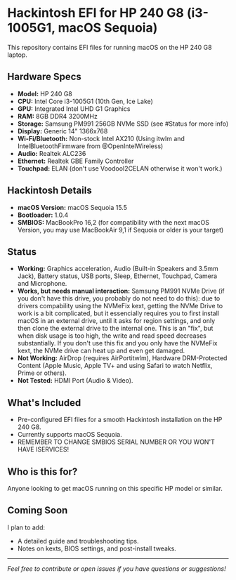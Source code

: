 # Hackintosh EFI for HP 240 G8 (i3-1005G1, macOS Sequoia)

This repository contains EFI files for running macOS on the HP 240 G8 laptop.

## Hardware Specs

- **Model:** HP 240 G8
- **CPU:** Intel Core i3-1005G1 (10th Gen, Ice Lake)
- **GPU:** Integrated Intel UHD G1 Graphics
- **RAM:** 8GB DDR4 3200MHz
- **Storage:** Samsung PM991 256GB NVMe SSD (see #Status for more info)
- **Display:** Generic 14" 1366x768
- **Wi-Fi/Bluetooth:** Non-stock Intel AX210 (Using itwlm and IntelBluetoothFirmware from @OpenIntelWireless)
- **Audio:** Realtek ALC236
- **Ethernet:** Realtek GBE Family Controller
- **Touchpad:** ELAN (don't use VoodooI2CELAN otherwise it won't work.)

## Hackintosh Details

- **macOS Version:** macOS Sequoia 15.5
- **Bootloader:** 1.0.4
- **SMBIOS:** MacBookPro 16,2 (for compatibility with the next macOS Version, you may use MacBookAir 9,1 if Sequoia or older is your target)

## Status

- **Working:** Graphics acceleration, Audio (Built-in Speakers and 3.5mm Jack), Battery status, USB ports, Sleep, Ethernet, Touchpad, Camera and Microphone.
- **Works, but needs manual interaction:** Samsung PM991 NVMe Drive (if you don't have this drive, you probably do not need to do this): due to drivers compability using the NVMeFix kext, getting the NVMe Drive to work is a bit complicated, but it essencially requires you to first install macOS in an external drive, until it asks for region settings, and only then clone the external drive to the internal one. This is an "fix", but when disk usage is too high, the write and read speed decreases substantially. If you don't use this fix and you only have the NVMeFix kext, the NVMe drive can heat up and even get damaged.
- **Not Working:** AirDrop (requires AirPortitwlm), Hardware DRM-Protected Content (Apple Music, Apple TV+ and using Safari to watch Netflix, Prime or others).
- **Not Tested:** HDMI Port (Audio & Video).

## What's Included

- Pre-configured EFI files for a smooth Hackintosh installation on the HP 240 G8.
- Currently supports macOS Sequoia.
- REMEMBER TO CHANGE SMBIOS SERIAL NUMBER OR YOU WON'T HAVE ISERVICES!

## Who is this for?

Anyone looking to get macOS running on this specific HP model or similar.

## Coming Soon

I plan to add:
- A detailed guide and troubleshooting tips.
- Notes on kexts, BIOS settings, and post-install tweaks.
  
---

*Feel free to contribute or open issues if you have questions or suggestions!*

